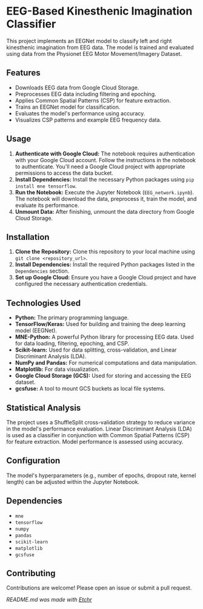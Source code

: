 # EEG-Based Kinesthenic Imagination Classifier
This project implements an EEGNet model to classify left and right kinesthenic imagination from EEG data.  The model is trained and evaluated using data from the Physionet EEG Motor Movement/Imagery Dataset.

## Features
*   Downloads EEG data from Google Cloud Storage.
*   Preprocesses EEG data including filtering and epoching.
*   Applies Common Spatial Patterns (CSP) for feature extraction.
*   Trains an EEGNet model for classification.
*   Evaluates the model's performance using accuracy.
*   Visualizes CSP patterns and example EEG frequency data.

## Usage
1.  **Authenticate with Google Cloud:**  The notebook requires authentication with your Google Cloud account.  Follow the instructions in the notebook to authenticate.  You'll need a Google Cloud project with appropriate permissions to access the data bucket.
2.  **Install Dependencies:** Install the necessary Python packages using `pip install mne tensorflow`.
3.  **Run the Notebook:** Execute the Jupyter Notebook (`EEG_network.ipynb`).  The notebook will download the data, preprocess it, train the model, and evaluate its performance.
4.  **Unmount Data:** After finishing, unmount the data directory from Google Cloud Storage.

## Installation
1.  **Clone the Repository:** Clone this repository to your local machine using `git clone <repository_url>`.
2.  **Install Dependencies:**  Install the required Python packages listed in the `Dependencies` section.
3.  **Set up Google Cloud:** Ensure you have a Google Cloud project and have configured the necessary authentication credentials.

## Technologies Used
*   **Python:** The primary programming language.
*   **TensorFlow/Keras:** Used for building and training the deep learning model (EEGNet).
*   **MNE-Python:** A powerful Python library for processing EEG data.  Used for data loading, filtering, epoching, and CSP.
*   **Scikit-learn:** Used for data splitting, cross-validation, and Linear Discriminant Analysis (LDA).
*   **NumPy and Pandas:** For numerical computations and data manipulation.
*   **Matplotlib:** For data visualization.
*   **Google Cloud Storage (GCS):** Used for storing and accessing the EEG dataset.
*   **gcsfuse:**  A tool to mount GCS buckets as local file systems.

## Statistical Analysis
The project uses a ShuffleSplit cross-validation strategy to reduce variance in the model's performance evaluation.  Linear Discriminant Analysis (LDA) is used as a classifier in conjunction with Common Spatial Patterns (CSP) for feature extraction.  Model performance is assessed using accuracy.

## Configuration
The model's hyperparameters (e.g., number of epochs, dropout rate, kernel length) can be adjusted within the Jupyter Notebook.

## Dependencies
*   `mne`
*   `tensorflow`
*   `numpy`
*   `pandas`
*   `scikit-learn`
*   `matplotlib`
*   `gcsfuse`

## Contributing
Contributions are welcome! Please open an issue or submit a pull request.

*README.md was made with [Etchr](https://etchr.dev)*